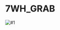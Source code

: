 # 7WH_GRAB
![#1](https://user-images.githubusercontent.com/114483769/216063951-bfafb548-4b70-400f-846a-030fd88f3483.jpeg)
